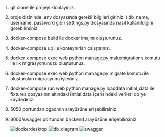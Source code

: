 1) git clone ile projeyi klonlayınız.
2) proje dizininde .env dosyasında gerekli bilgileri giriniz. ( db_name, username, password gibi) settings.py dosyasında nasıl kullanıldığını görebilirsiniz.
3) docker-compose build ile docker imajını oluşturunuz.
4) docker-compose up ile konteynırları çalıştırınız.
5) docker-compose exec web python manage.py makemigrations komutu ile ilk migrasyonunuzu oluşturunuz.
6) docker-compose exec web python manage.py migrate   komutu ile oluşturulan migrasyonu işleyiniz.
7)  docker-compose run web python manage.py loaddata initial_data ile fixtures dosyasının altındaki initial.data içerisindeki verileri db ye kaydediniz.
8)  5050 portundan pgadmin arayüzüne erişebilirsiniz
9)  8000/swagger portundan backend arayüzüne erişebilirsiniz

    ![dockerdesktop](https://github.com/user-attachments/assets/0a9b7616-673d-44f4-ade1-097964c8c898)
![db_diagram](https://github.com/user-attachments/assets/52b99672-aaac-4251-b3ec-aebd433266a7)
![swagger](https://github.com/user-attachments/assets/01ee144f-1900-48af-9a26-8898c5b95f57)
